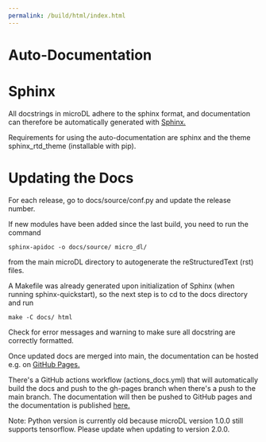 ```yaml
---
permalink: /build/html/index.html
---
```


# Auto-Documentation

# Sphinx

All docstrings in microDL adhere to the sphinx format, 
and documentation can therefore be automatically generated with [Sphinx.](https://www.sphinx-doc.org/en/master/index.html)

Requirements for using the auto-documentation are sphinx and the theme sphinx_rtd_theme (installable with pip).

# Updating the Docs

For each release, go to docs/source/conf.py and update the release number.

If new modules have been added since the last build, you need to run the command
```buildoutcfg
sphinx-apidoc -o docs/source/ micro_dl/
```
from the main microDL directory to autogenerate the reStructuredText (rst) files.

A Makefile was already generated upon initialization of Sphinx (when running sphinx-quickstart), so the
next step is to cd to the docs directory and run
```buildoutcfg
make -C docs/ html
```
Check for error messages and warning to make sure all docstring are correctly formatted.

Once updated docs are merged into main, the documentation can be hosted e.g. on
[GitHub Pages.](https://pages.github.com/)

There's a GitHub actions workflow (actions_docs.yml) that will 
automatically build the docs and push to the gh-pages branch when there's a push to the main branch.
The documentation will then be pushed to GitHub pages and the documentation is
published [here.](https://mehta-lab.github.io/microDL/)

Note: Python version is currently old because microDL version 1.0.0 still supports tensorflow.
Please update when updating to version 2.0.0.